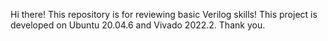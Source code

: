 Hi there! This repository is for reviewing basic Verilog skills!
This project is developed on Ubuntu 20.04.6 and Vivado 2022.2.
Thank you.
